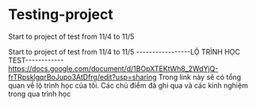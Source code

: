 # Testing-project
Start to project of test from 11/4 to 11/5

Start to project of test from 11/4 to 11/5 -----------------LỘ TRÌNH HỌC TEST------------ https://docs.google.com/document/d/1BOpXTEKtWh8_2WdYjQ-frTRpsklgqrBoJupo3AtDfrg/edit?usp=sharing 
Trong link này sẽ có tổng quan về lộ trình học của tôi. Các chủ điểm đã ghi qua và các kinh nghiệm trong qua trình học
